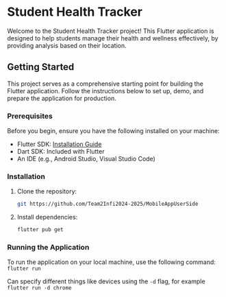 # Student Health Tracker

Welcome to the Student Health Tracker project! This Flutter application is designed to help students manage their health and wellness effectively, by providing analysis based on their location.

## Getting Started

This project serves as a comprehensive starting point for building the Flutter application. Follow the instructions below to set up, demo, and prepare the application for production.

### Prerequisites

Before you begin, ensure you have the following installed on your machine:

- Flutter SDK: [Installation Guide](https://docs.flutter.dev/get-started/install)
- Dart SDK: Included with Flutter
- An IDE (e.g., Android Studio, Visual Studio Code)

### Installation

1. Clone the repository:
   ```bash
   git https://github.com/Team2Infi2024-2025/MobileAppUserSide
   ```

2. Install dependencies:
   ```bash
   flutter pub get
   ```

### Running the Application

To run the application on your local machine, use the following command:
```flutter run```

Can specify different things like devices using the ```-d``` flag, for example ```flutter run -d chrome```

